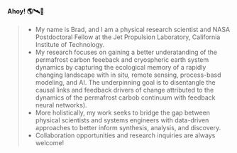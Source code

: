 <!--### Hi there 👋
-->
<!--
**bradleygay/bradleygay** is a ✨ _special_ ✨ repository because its `README.md` (this file) appears on your GitHub profile.
Here are some ideas to get you started:
- 🔭 I’m currently working on ...
- 🌱 I’m currently learning ...
- 👯 I’m looking to collaborate on ...
- 🤔 I’m looking for help with ...
- 💬 Ask me about ...
- 📫 How to reach me: ...
- 😄 Pronouns: ...
- ⚡ Fun fact: ...
-->
#### Ahoy! 🌎🛰️🧊

> - My name is Brad, and I am a physical research scientist and NASA Postdoctoral Fellow at the Jet Propulsion Laboratory, California Institute of Technology.
> - My research focuses on gaining a better underatanding of the permafrost carbon feeeback and cryospheric earth system dynamics by capturing the ecological memory of a rapidly changing landscape with in situ, remote sensing, process-basd modeling, and AI. The underpinning goal is to disentangle the causal links and feedback drivers of change attributed to the dynamics of the permafrost carbob continuum with feedback neural networks).
> - More holistically, my work seeks to bridge the gap between physical scientists and systems engineers with data-driven approaches to better inform synthesis, analysis, and discovery.
> - Collaboration opportunities and research inquiries are always welcome!
<!--
![<Badge Name>](https://img.shields.io/badge/<Badge Text>-<Background Color>?style=for-the-badge&logo=<Icon Name>&logoColor=<Logo Color>)
![github](https://img.shields.io/badge/GitHub-000000?style=for-the-badge&logo=GitHub&logoColor=white)
![github](https://img.shields.io/github/followers/bradleygay?color=555555&label=Github&logo=Github&style=plastic)
![twitter](https://img.shields.io/endpoint?url=https%3A%2F%2Ftwitter.com%2Fbluehouseffect%3D?style=plastic&logo=appveyor)
![twitter](https://img.shields.io/twitter/url?style=social&url=https%3A%2F%2Ftwitter.com%2Fgeocryoai%3D)
![researchgate](https://img.shields.io/endpoint?url=https%3A%2F%2Fbit.ly%2F3uvCXT8%3D?style=plastic&logo=appveyor)]
-->
